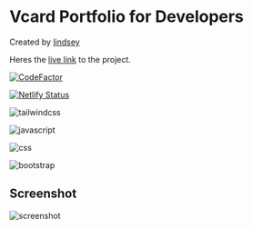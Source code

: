# Vcard Portfolio for Developers

Created by [lindsey](https://lindseyk.dev)

Heres the [live link](https://linds-vcard.netlify.app/) to the project.

[![CodeFactor](https://www.codefactor.io/repository/github/codelikeagirl29/vcard/badge)](https://www.codefactor.io/repository/github/codelikeagirl29/vcard)

[![Netlify
Status](https://api.netlify.com/api/v1/badges/1207879a-f910-465e-add0-4a1d879561db/deploy-status)](https://app.netlify.com/sites/linds-vcard/deploys)

![tailwindcss](https://img.shields.io/badge/Tailwind_CSS-38B2AC?style=for-the-badge&logo=tailwind-css&logoColor=white)

![javascript](https://camo.githubusercontent.com/3aaee8bf7885dcf0cea8a5647c4514b7d800b1a730d38bce7dadf6bff883378d/68747470733a2f2f696d672e736869656c64732e696f2f7374617469632f76313f7374796c653d666f722d7468652d6261646765266d6573736167653d4a61766153637269707426636f6c6f723d323232323232266c6f676f3d4a617661536372697074266c6f676f436f6c6f723d463744463145266c6162656c3d)

![css](https://camo.githubusercontent.com/9fe0ddca8c80fd49703246ca3b9a894ddfdc9c1c80f6ab5de92bbe91471dbab8/68747470733a2f2f696d672e736869656c64732e696f2f7374617469632f76313f7374796c653d666f722d7468652d6261646765266d6573736167653d4353533326636f6c6f723d313537324236266c6f676f3d43535333266c6f676f436f6c6f723d464646464646266c6162656c3d)

![bootstrap](https://img.shields.io/badge/Bootstrap-563D7C?style=for-the-badge&logo=bootstrap&logoColor=white)
 
 ## Screenshot

 ![screenshot](https://res.cloudinary.com/codelikeagirl29/image/upload/v1675455359/projects/Lindseys-Resume-CV_covoa0.png)
